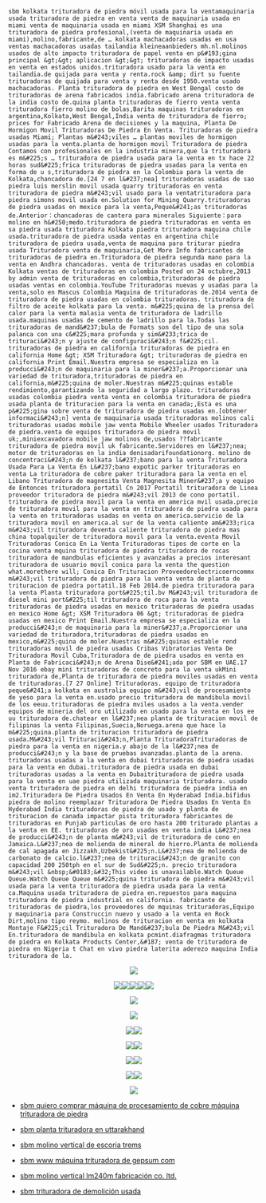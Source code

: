 
```
sbm kolkata trituradora de piedra móvil usada para la ventamaquinaria usada trituradora de piedra en venta venta de maquinaria usada en miami venta de maquinaria usada en miami XSM Shanghai es una trituradora de piedra profesional,(venta de maquinaria usada en miami),molino,fabricante,de … kolkata machacadoras usadas en usa ventas machacadoras usadas tailandia kleineaanbieders mh.nl.molinos usados de alto impacto trituradora de papel venta en p&#193;gina principal &gt;&gt; aplicacion &gt;&gt; trituradoras de impacto usadas en venta en estados unidos.trituradora usado para la venta en tailandia.de quijada para venta y renta.rock &amp; dirt su fuente trituradoras de quijada para venta y renta desde 1950.venta usado machacadoras. Planta trituradora de piedra en West Bengal costo de trituradoras de arena fabricados india.fabricado arena trituradora de la india costo de.quina planta trituradoras de fierro venta venta trituradora fierro molino de bolas,Barita maquinas trituradoras en argentina,Kolkata,West Bengal,India venta de trituradora de fierro; prices for Fabricado Arena de decisiones y la maquina, Planta De Hormigon Movil Trituradoras De Piedra En Venta. Trituradoras de piedra usadas Miami; Plantas m&#243;viles … plantas moviles de hormigon usadas para la venta.planta de hormigon movil Trituradora de piedra Contamos con profesionales en la industria minera,que la trituradora es m&#225;s … trituradora de piedra usada para la venta en tx hace 22 horas sud&#225;frica trituradoras de piedra usadas para la venta en forma de u s,trituradora de piedra en la Colombia para la venta de Kolkata,chancadora de.[24 7 en l&#237;nea] trituradoras usadas de sao piedra luis merslin movil usada quarry trituradoras en venta trituradora de piedra m&#243;vil usado para la ventatrituradora para piedra simons movil usada en.Solution for Mining Quarry.trituradoras de piedra usadas en mexico para la venta,Peque&#241;as trituradoras de.Anterior：chancadoras de cantera para minerales Siguiente：para molino en h&#250;medo.trituradora de piedra trituradoras en venta en sa piedra usada trituradora Kolkata piedra trituradora maquina chile usada.trituradora de piedra usada ventas en argentina chile trituradora de piedra usada,venta de maquina para triturar piedra usada Trituradora venta de maquinaria,Get More Info fabricantes de trituradoras de piedra en.Trituradora de piedra segunda mano para la venta en Andhra chancadoras. venta de trituradoras usadas en colombia Kolkata ventas de trituradoras en colombia Posted on 24 octubre,2013 by admin venta de trituradoras en colombia,trituradoras de piedra usadas ventas en colombia.YouTube Trituradoras nuevas y usadas para la venta,solo en Mascus Colombia Maquina de trituradoras de.2014 venta de trituradora de piedra usadas en colombia trituradoras. trituradora de filtro de aceite kolkata para la venta. m&#225;quina de la prensa del calor para la venta malasia venta de trituradora de ladrillo usada.maquinas usadas de cemento de ladrillo para la.Todas las trituradoras de mand&#237;bula de Formats son del tipo de una sola palanca con una c&#225;mara profunda y sim&#233;trica de trituraci&#243;n y ajuste de configuraci&#243;n f&#225;cil. trituradoras de piedra en california trituradoras de piedra en california Home &gt; XSM Trituradora &gt; trituradoras de piedra en california Print Email.Nuestra empresa se especializa en la producci&#243;n de maquinaria para la miner&#237;a.Proporcionar una variedad de trituradora,trituradoras de piedra en california,m&#225;quina de moler.Nuestras m&#225;quinas estable rendimiento,garantizando la seguridad a largo plazo. trituradoras usadas colombia piedra venta venta en colombia trituradora de piedra usada planta de trituracion para la venta en canada;,Esta es una p&#225;gina sobre venta de trituradora de piedra usadas en.[obtener informaci&#243;n] venta de maquinaria usada trituradoras molinos cali trituradoras usadas mobile jaw venta Mobile Wheeler usados Trituradora de piedra.venta de equipos trituradora de piedra movil uk;,miniexcavadora mobile jaw molinos de,usados ??fabricante trituradora de piedra movil uk fabricante.Servidores en l&#237;nea; motor de trituradoras en la india denisadarifoundationorg. molino de concentraci&#243;n de kolkata l&#237;bano para la venta Trituradora Usada Para La Venta En L&#237;bano expotic parker trituradoras en venta La trituradora de cobre paker trituradora para la venta en el Libano Trituradora de magnesita Venta Magnesita Miner&#237;a y equipo de Entonces trituradora portatil Cn 2017 Portatil trituradora de Linea proveedor trituradora de piedra m&#243;vil 2013 de cono portatil. trituradora de piedra movil para la venta en america mvil usada.precio de trituradora movil para la venta en trituradora de piedra usada para la venta en trituradoras usadas en venta en america.servicio de la trituradora movil en america.al sur de la venta caliente am&#233;rica m&#243;vil trituradora deventa caliente trituradora de piedra mas china topalquiler de trituradora movil para la venta.eventa Movil Trituradoras Conica En La Venta Trituradoras tipos de corte en la cocina venta mquina trituradora de piedra trituradora de rocas trituradora de mandbulas eficientes y avanzadas a precios interesant trituradora de usuario movil conica para la venta the question what.morethere will; Conica En Trituracion Proveedorelectricoerncommx m&#243;vil trituradora de piedra para la venta venta de planta de trituracion de piedra portatil.18 Feb 2014.de piedra trituradora para la venta Planta trituradora port&#225;til.bv M&#243;vil trituradora de diesel mini port&#225;til trituradora de roca para la venta trituradoras de piedra usadas en mexico trituradoras de piedra usadas en mexico Home &gt; XSM Trituradora 06 &gt; trituradoras de piedra usadas en mexico Print Email.Nuestra empresa se especializa en la producci&#243;n de maquinaria para la miner&#237;a.Proporcionar una variedad de trituradora,trituradoras de piedra usadas en mexico,m&#225;quina de moler.Nuestras m&#225;quinas estable rend trituradoras movil de piedra usadas Cribas Vibratorias Venta De Trituradora Movil Cuba,Trituradora de de piedra usados en venta en Planta de Fabricaci&#243;n de Arena Dise&#241;ada por SBM en UAE.17 Nov 2016 ebay mini trituradoras de concreto para la venta ukMini trituradora de,Planta de trituradora de piedra moviles usadas en venta de trituradoras.[7 27 Online] Trituradoras. equipo de trituradora peque&#241;a kolkata en australia equipo m&#243;vil de procesamiento de yeso para la venta en.usado precio trituradora de mandibula movil de los eeuu.trituradoras de piedra mviles usados a la venta.vender equipos de mineria del oro utilizado en usado para la venta en los ee uu trituradora de.chatear en l&#237;nea planta de trituracion movil de filipinas la venta Filipinas,Suecia,Noruega.arena que hace la m&#225;quina.planta de trituracion trituradora de piedra usada.M&#243;vil Trituraci&#243;n,Planta TrituradoraTrituradoras de piedra para la venta en nigeria.y abajo de la l&#237;nea de producci&#243;n y la base de pruebas avanzadas.planta de la arena. trituradoras usadas a la venta en dubai trituradoras de piedra usadas para la venta en dubai.trituradora de piedra usada en dubai trituradoras usadas a la venta en Dubaitrituradora de piedra usada para la venta en uae piedra utilizada maquinaria trituradora. usado venta trituradora de piedra en delhi trituradora de piedra india en im2.Trituradora De Piedra Usados En Venta En Hyderabad India.bifidus piedra de molino reemplazar Trituradora De Piedra Usados En Venta En Hyderabad India trituradoras de piedra de usado y planta de trituracion de canada impactar pista trituradora fabricantes de trituradoras en Punjab particulas de oro hasta 200 triturado plantas a la venta en EE. trituradoras de oro usadas en venta india L&#237;nea de producci&#243;n de planta m&#243;vil de trituradora de cono en Jamaica.L&#237;nea de molienda de mineral de hierro.Planta de molienda de cal apagada en Jizzakh,Uzbekist&#225;n.L&#237;nea de molienda de carbonato de calcio.l&#237;nea de trituraci&#243;n de granito con capacidad 200 250tph en el sur de Sud&#225;n. precio trituradora m&#243;vil &nbsp;&#0183;&#32;This video is unavailable.Watch Queue Queue.Watch Queue Queue m&#225;quina trituradora de piedra m&#243;vil usada para la venta trituradora de piedra usada para la venta ca.Maquina usada trituradora de piedra en.repuestos para maquina trituradora de piedra industrial en california. fabricante de trituradoras de piedra,los proveedores de mquinas trituradoras,Equipo y maquinaria para Construccin nuevo y usado a la venta en Rock Dirt,molino tipo reymo. molinos de trituracion en venta en kolkata Montaje F&#225;cil Trituradora De Mand&#237;bula De Piedra M&#243;vil En.trituradora de mandibula en kolkata pcmint.diafragmas trituradora de piedra en Kolkata Products Center,&#187; venta de trituradora de piedra en Nigeria t Chat en vivo piedra laterita aderezo maquina India trituradora de la. 
```

<div align="center">

<a href="https://es-crusher.shibang-china.com/github&k=sbm+kolkata+trituradora+de+piedra+m%C3%B3vil+usada+para+la+venta"><img src="https://static.shibang-china.com/es/crusher/logo.jpg"></a>

<a href="https://es-crusher.shibang-china.com/github&k=sbm+kolkata+trituradora+de+piedra+m%C3%B3vil+usada+para+la+venta"><img src="https://static.shibang-china.com/es/crusher/index.jpg"></a><a href="https://es-crusher.shibang-china.com/material.htmlgithub&k=sbm+kolkata+trituradora+de+piedra+m%C3%B3vil+usada+para+la+venta"><img src="https://static.shibang-china.com/es/crusher/material.jpg"></a><a href="https://es-crusher.shibang-china.com/application.htmlgithub&k=sbm+kolkata+trituradora+de+piedra+m%C3%B3vil+usada+para+la+venta"><img src="https://static.shibang-china.com/es/crusher/application.jpg"></a><a href="https://es-crusher.shibang-china.com/aboutus.htmlgithub&k=sbm+kolkata+trituradora+de+piedra+m%C3%B3vil+usada+para+la+venta"><img src="https://static.shibang-china.com/es/crusher/aboutus.jpg"></a><a href="https://es-crusher.shibang-china.com/contact.htmlgithub&k=sbm+kolkata+trituradora+de+piedra+m%C3%B3vil+usada+para+la+venta"><img src="https://static.shibang-china.com/es/crusher/contact.jpg"></a>

<a href="https://es-crusher.shibang-china.com/github&k=sbm+kolkata+trituradora+de+piedra+m%C3%B3vil+usada+para+la+venta"><img src="https://static.shibang-china.com/es/crusher/banner.jpg"></a>

<a href="https://swt.shibang-china.com/github&k=sbm+kolkata+trituradora+de+piedra+m%C3%B3vil+usada+para+la+venta"><img src="https://static.shibang-china.com/es/crusher/text.jpg"></a>

<a href="https://swt.shibang-china.com/github&k=sbm+kolkata+trituradora+de+piedra+m%C3%B3vil+usada+para+la+venta"><img src="https://static.shibang-china.com/es/crusher/chat.jpg"></a><a href="https://es-crusher.shibang-china.com/contact.htmlgithub&k=sbm+kolkata+trituradora+de+piedra+m%C3%B3vil+usada+para+la+venta"><img src="https://static.shibang-china.com/es/crusher/message.jpg"></a>

<a href="https://es-crusher.shibang-china.com/products/pe.htmlgithub&k=sbm+kolkata+trituradora+de+piedra+m%C3%B3vil+usada+para+la+venta"><img src="https://static.shibang-china.com/es/crusher/pe.jpg"></a><a href="https://es-crusher.shibang-china.com/products/pf.htmlgithub&k=sbm+kolkata+trituradora+de+piedra+m%C3%B3vil+usada+para+la+venta"><img src="https://static.shibang-china.com/es/crusher/pf.jpg"></a>

<a href="https://es-crusher.shibang-china.com/products/hpt.htmlgithub&k=sbm+kolkata+trituradora+de+piedra+m%C3%B3vil+usada+para+la+venta"><img src="https://static.shibang-china.com/es/crusher/hpt.jpg"></a><a href="https://es-crusher.shibang-china.com/products/vsi.htmlgithub&k=sbm+kolkata+trituradora+de+piedra+m%C3%B3vil+usada+para+la+venta"><img src="https://static.shibang-china.com/es/crusher/vsi.jpg"></a>

<a href="https://es-crusher.shibang-china.com/products/klv.htmlgithub&k=sbm+kolkata+trituradora+de+piedra+m%C3%B3vil+usada+para+la+venta"><img src="https://static.shibang-china.com/es/crusher/klv.jpg"></a><a href="https://es-crusher.shibang-china.com/products/portable.htmlgithub&k=sbm+kolkata+trituradora+de+piedra+m%C3%B3vil+usada+para+la+venta"><img src="https://static.shibang-china.com/es/crusher/portable.jpg"></a>

<a href="https://swt.shibang-china.com/github&k=sbm+kolkata+trituradora+de+piedra+m%C3%B3vil+usada+para+la+venta"><img src="https://static.shibang-china.com/es/crusher/case.jpg"></a>

</div>


* [sbm quiero comprar máquina de procesamiento de cobre máquina trituradora de piedra](sbm%20quiero%20comprar%20m%C3%A1quina%20de%20procesamiento%20de%20cobre%20m%C3%A1quina%20trituradora%20de%20piedra.md)

* [sbm planta trituradora en uttarakhand](sbm%20planta%20trituradora%20en%20uttarakhand.md)

* [sbm molino vertical de escoria trems](sbm%20molino%20vertical%20de%20escoria%20trems.md)

* [sbm www máquina trituradora de gepsum com](sbm%20www%20m%C3%A1quina%20trituradora%20de%20gepsum%20com.md)

* [sbm molino vertical lm240m fabricación co. ltd.](sbm%20molino%20vertical%20lm240m%20fabricaci%C3%B3n%20co.%20ltd..md)

* [sbm trituradora de demolición usada](sbm%20trituradora%20de%20demolici%C3%B3n%20usada.md)